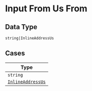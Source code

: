 
# Input From Us From

## Data Type

`string|InlineAddressUs`

## Cases

| Type |
|  --- |
| `string` |
| [`InlineAddressUs`](../../../doc/models/inline-address-us.md) |

